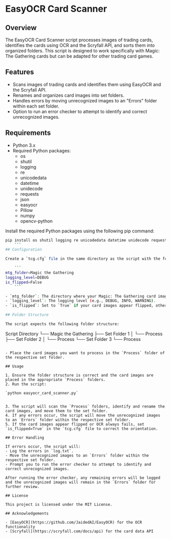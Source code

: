 # EasyOCR Card Scanner

## Overview

The EasyOCR Card Scanner script processes images of trading cards, identifies the cards using OCR and the Scryfall API, and sorts them into organized folders. This script is designed to work specifically with Magic: The Gathering cards but can be adapted for other trading card games.

## Features

- Scans images of trading cards and identifies them using EasyOCR and the Scryfall API.
- Renames and organizes card images into set folders.
- Handles errors by moving unrecognized images to an "Errors" folder within each set folder.
- Option to run an error checker to attempt to identify and correct unrecognized images.

## Requirements

- Python 3.x
- Required Python packages:
  - os
  - shutil
  - logging
  - re
  - unicodedata
  - datetime
  - unidecode
  - requests
  - json
  - easyocr
  - Pillow
  - numpy
  - opencv-python

Install the required Python packages using the following pip command:

```bash
pip install os shutil logging re unicodedata datetime unidecode requests json easyocr pillow numpy opencv-python
    ```
## Configuration

Create a `tcg.cfg` file in the same directory as the script with the following content or use the defaults:

    ```
mtg_folder=Magic the Gathering
logging_level=DEBUG
is_flipped=False
    ```

- `mtg_folder`: The directory where your Magic: The Gathering card images are stored. This folder should contain subdirectories for each card set.
- `logging_level`: The logging level (e.g., DEBUG, INFO, WARNING).
- `is_flipped`: Set to `True` if your card images appear flipped, otherwise set to `False`.

## Folder Structure

The script expects the following folder structure:
```
Script Directory
└── Magic the Gathering
├── Set Folder 1
│ └── Process
├── Set Folder 2
│ └── Process
└── Set Folder 3
└── Process
```

- Place the card images you want to process in the `Process` folder of the respective set folder.

## Usage

1. Ensure the folder structure is correct and the card images are placed in the appropriate `Process` folders.
2. Run the script:

`python easyocr_card_scanner.py`


3. The script will scan the `Process` folders, identify and rename the card images, and move them to the set folder.
4. If any errors occur, the script will move the unrecognized images to an `Errors` folder within the respective set folder.
5. If the card images appear flipped or OCR always fails, set `is_flipped=True` in the `tcg.cfg` file to correct the orientation.

## Error Handling

If errors occur, the script will:
- Log the errors in `log.txt`.
- Move the unrecognized images to an `Errors` folder within the respective set folder.
- Prompt you to run the error checker to attempt to identify and correct unrecognized images.

After running the error checker, any remaining errors will be logged and the unrecognized images will remain in the `Errors` folder for further review.

## License

This project is licensed under the MIT License.

## Acknowledgements

- [EasyOCR](https://github.com/JaidedAI/EasyOCR) for the OCR functionality
- [Scryfall](https://scryfall.com/docs/api) for the card data API
